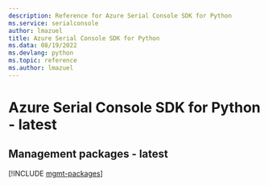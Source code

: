 ```yaml
---
description: Reference for Azure Serial Console SDK for Python
ms.service: serialconsole
author: lmazuel
title: Azure Serial Console SDK for Python
ms.data: 08/19/2022
ms.devlang: python
ms.topic: reference
ms.author: lmazuel
---
```

# Azure Serial Console SDK for Python - latest

## Management packages - latest
[!INCLUDE [mgmt-packages](serial-console-mgmt-index.md)]